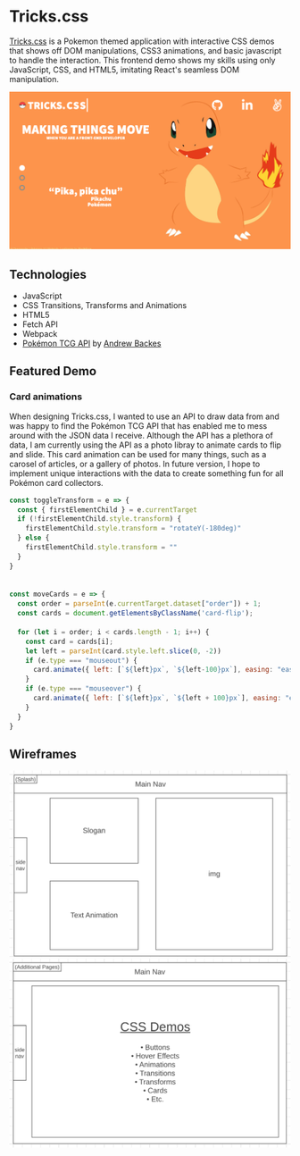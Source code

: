 # Tricks.css

[Tricks.css](https://trieutrue.github.io/tricks.css/) is a Pokemon themed application with interactive CSS demos that shows off DOM manipulations, CSS3 animations, and basic javascript to handle the interaction. This frontend demo shows my skills using only JavaScript, CSS, and HTML5, imitating React's seamless DOM manipulation.

![Splash.png](./src/images/tricks.png)
## Technologies
* JavaScript
* CSS Transitions, Transforms and Animations
* HTML5
* Fetch API
* Webpack
* [Pokémon TCG API](https://pokemontcg.io/) by [Andrew Backes](https://andrewbackes.com/)

## Featured Demo
### Card animations
When designing Tricks.css, I wanted to use an API to draw data from and was happy to find the Pokémon TCG API that has enabled me to mess around with the JSON data I receive. Although the API has a plethora of data, I am currently using the API as a photo libray to animate cards to flip and slide. This card animation can be used for many things, such as a carosel of articles, or a gallery of photos. In future version, I hope to implement unique interactions with the data to create something fun for all Pokémon card collectors.
```javascript
const toggleTransform = e => {
  const { firstElementChild } = e.currentTarget
  if (!firstElementChild.style.transform) {
    firstElementChild.style.transform = "rotateY(-180deg)"
  } else {
    firstElementChild.style.transform = ""
  }
}


const moveCards = e => {
  const order = parseInt(e.currentTarget.dataset["order"]) + 1;
  const cards = document.getElementsByClassName('card-flip');

  for (let i = order; i < cards.length - 1; i++) {
    const card = cards[i];
    let left = parseInt(card.style.left.slice(0, -2))
    if (e.type === "mouseout") {
      card.animate({ left: [`${left}px`, `${left-100}px`], easing: "ease-in-out"})
    }
    if (e.type === "mouseover") {
      card.animate({ left: [`${left}px`, `${left + 100}px`], easing: "ease-in-out" })
    }
  }
}
```
## Wireframes
![wireframe1.png](./src/images/wireframe1.png)
![wireframe2.png](./src/images/wireframe2.png)
